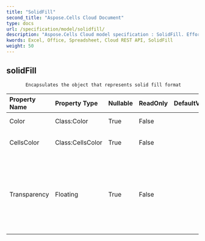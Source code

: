 ```yaml
---
title: "SolidFill"
second_title: "Aspose.Cells Cloud Document"
type: docs
url: /specification/model/solidfill/
description: "Aspose.Cells Cloud model specification : SolidFill. Effortlessly handle Excel and other spreadsheet documents with features like opening, generating, editing, splitting, merging, comparing, and converting."
kwords: Excel, Office, Spreadsheet, Cloud REST API, SolidFill
weight: 50
---
```


## **solidFill**

           Encapsulates the object that represents solid fill format            

| Property Name | Property Type | Nullable |  ReadOnly | DefaultValue | Description | 
| :- | :- | :- |:- |  :- | :- |
| Color | Class:Color | True |  False |  | Gets or sets the .  |  
| CellsColor | Class:CellsColor | True |  False |  | Gets and sets the  object.  |  
| Transparency | Floating | True |  False |  | Returns or sets the degree of transparency of the area as a value from 0.0 (opaque) through 1.0 (clear).  |  

